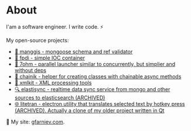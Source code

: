 # About

I'am a software engineer. I write code. ⚡

My open-source projects:
- [🐍 manggis - mongoose schema and ref validator](https://github.com/georgyfarniev/manggis)
- [💉 fpdi - simple IOC container](https://github.com/georgyfarniev/fpdi)
- [🔧 7ohm - parallel launcher similar to concurrently, but simplier and without deps](https://github.com/georgyfarniev/7ohm)
- [🔗 chainik - helper for creating classes with chainable async methods](https://github.com/georgyfarniev/chainik)
- [📜 xmlkit - XML processing tools](https://github.com/georgyfarniev/xmlkit)
- [🔍 elastisync - realtime data sync service from mongo and other sources to elasticsearch (ARCHIVED)](https://github.com/georgyfarniev/elastisync)
- [🌐 litetran - electron utility that translates selected text by hotkey press (ARCHIVED). Actually a clone of my older project written in Qt](https://github.com/georgyfarniev/litetran)

👷 My site: [gfarniev.com](https://gfarniev.com).
